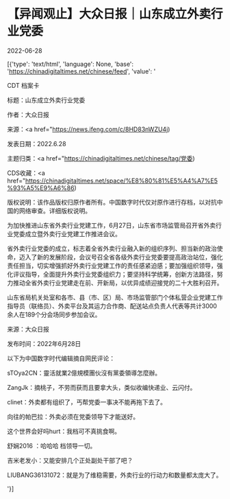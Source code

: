 # 【异闻观止】大众日报｜山东成立外卖行业党委

2022-06-28

[{'type': 'text/html', 'language': None, 'base': 'https://chinadigitaltimes.net/chinese/feed', 'value': '

CDT 档案卡

标题：山东成立外卖行业党委

作者：大众日报

来源：<a href="https://news.ifeng.com/c/8HD83nWZU4j)

发表日期：2022.6.28

主题归类：<a href="https://chinadigitaltimes.net/chinese/tag/党委)

CDS收藏：<a href="https://chinadigitaltimes.net/space/%E8%80%81%E5%A4%A7%E5%93%A5%E9%A6%86)

版权说明：该作品版权归原作者所有。中国数字时代仅对原作进行存档，以对抗中国的网络审查。详细版权说明。





为加快推进山东省外卖行业党建工作，6月27日，山东省市场监管局召开省外卖行业党委成立暨外卖行业党建工作推进会议。

省外卖行业党委的成立，标志着全省外卖行业融入新的组织序列、担当新的政治使命，迈入了新的发展阶段，会议号召全省各级外卖行业党委要提高政治站位，强化责任担当，切实增强抓好外卖行业党建工作的责任感紧迫感；要加强组织领导，强化评议指导，全面提升外卖行业党委组织力；要坚持科学统筹，创新方法路径，努力推动全省外卖行业党建走在前、开新局，以优异成绩迎接党的二十大胜利召开。

山东省局机关处室和各市、县（市、区）局、市场监管部门个体私营企业党建工作指导员（联络员）、外卖平台及其运力合作商、配送站点负责人代表等共计3000余人在189个分会场同步参加会议。

来源：大众日报

发布时间：2022年6月28日

以下为中国数字时代编辑摘自网民评论：



sTOya2CN：靈活就業2億規模團伙沒有黨委領導怎麼辦。

ZangJk：摘桃子，不劳而获而且要拿大头，类似收编快递业、云闪付。

clinet：外卖都有组织了，丐帮党委一事决不能再拖下去了。

向往的帕巴拉：外卖必须在党委领导下才能送好。

这个世界会好吗hurt：我档可不真挑食啊。

舒娴2016 ：哈哈哈 档领导一切。

吉米老发小：又能安排几个正处副处干部了吧？

LIUBANG36131072：就是为了维稳需要，外卖行业的行动力和数量都太庞大了。

'}]